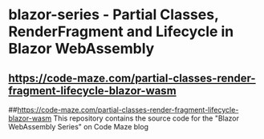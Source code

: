 # blazor-series - Partial Classes, RenderFragment and Lifecycle in Blazor WebAssembly
## https://code-maze.com/partial-classes-render-fragment-lifecycle-blazor-wasm
##<a href="https://code-maze.com/partial-classes-render-fragment-lifecycle-blazor-wasm">https://code-maze.com/partial-classes-render-fragment-lifecycle-blazor-wasm</a>
This repository contains the source code for the "Blazor WebAssembly Series" on Code Maze blog
